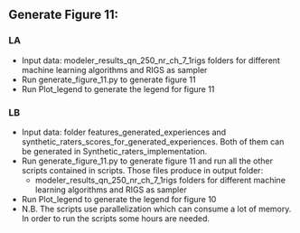 ## Generate Figure 11:

### LA
* Input data: modeler_results_qn_250_nr_ch_7_1rigs folders for different machine learning algorithms and RIGS as sampler
* Run generate_figure_11.py to generate figure 11
* Run Plot_legend to generate the legend for figure 11

### LB
* Input data: folder features_generated_experiences and synthetic_raters_scores_for_generated_experiences. Both of them can be generated in Synthetic_raters_implementation.
* Run generate_figure_11.py to generate figure 11 and run all the other scripts contained in scripts. Those files produce in output folder:
  * modeler_results_qn_250_nr_ch_7_1rigs folders for different machine learning algorithms and RIGS as sampler
* Run Plot_legend to generate the legend for figure 10
* N.B. The scripts use parallelization which can consume a lot of memory. In order to run the scripts some hours are needed. 